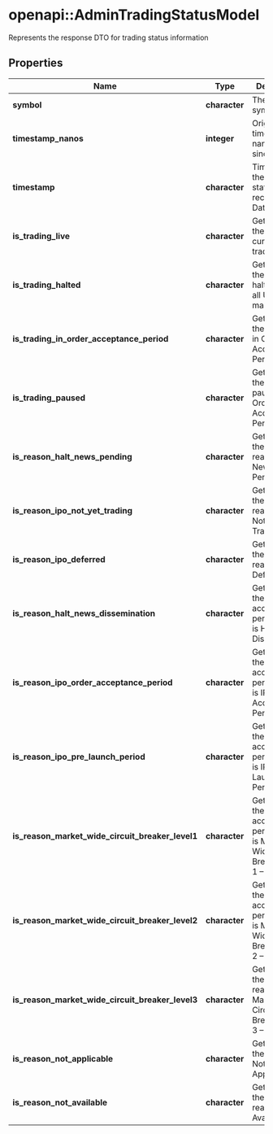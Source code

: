 # openapi::AdminTradingStatusModel

Represents the response DTO for trading status information

## Properties
Name | Type | Description | Notes
------------ | ------------- | ------------- | -------------
**symbol** | **character** | The stock symbol | [optional] 
**timestamp_nanos** | **integer** | Original timestamp in nanoseconds since epoch | [optional] 
**timestamp** | **character** | Time when the trading status was recorded as DateTime | [optional] 
**is_trading_live** | **character** | Gets whether the security is currently trading on IEX | [optional] 
**is_trading_halted** | **character** | Gets whether the security is halted across all US equity markets | [optional] 
**is_trading_in_order_acceptance_period** | **character** | Gets whether the security is in Order Acceptance Period on IEX | [optional] 
**is_trading_paused** | **character** | Gets whether the security is paused and in Order Acceptance Period on IEX | [optional] 
**is_reason_halt_news_pending** | **character** | Gets whether the halt reason is News Pending | [optional] 
**is_reason_ipo_not_yet_trading** | **character** | Gets whether the halt reason is IPO Not Yet Trading | [optional] 
**is_reason_ipo_deferred** | **character** | Gets whether the halt reason is IPO Deferred | [optional] 
**is_reason_halt_news_dissemination** | **character** | Gets whether the order acceptance period reason is Halt News Dissemination | [optional] 
**is_reason_ipo_order_acceptance_period** | **character** | Gets whether the order acceptance period reason is IPO Order Acceptance Period | [optional] 
**is_reason_ipo_pre_launch_period** | **character** | Gets whether the order acceptance period reason is IPO Pre-Launch Period | [optional] 
**is_reason_market_wide_circuit_breaker_level1** | **character** | Gets whether the order acceptance period reason is Market-Wide Circuit Breaker Level 1 – Breached | [optional] 
**is_reason_market_wide_circuit_breaker_level2** | **character** | Gets whether the order acceptance period reason is Market-Wide Circuit Breaker Level 2 – Breached | [optional] 
**is_reason_market_wide_circuit_breaker_level3** | **character** | Gets whether the halt reason is Market-Wide Circuit Breaker Level 3 – Breached | [optional] 
**is_reason_not_applicable** | **character** | Gets whether the reason is Not Applicable | [optional] 
**is_reason_not_available** | **character** | Gets whether the halt reason is Not Available | [optional] 



